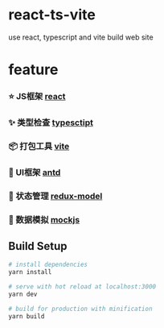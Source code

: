 # react-ts-vite
use react, typescript and vite build web site

# feature

###  :star: JS框架 [react](https://zh-hans.reactjs.org/)
###  :sparkles: 类型检查 [typesctipt](https://www.tslang.cn/index.html)
###  :package: 打包工具 [vite](https://github.com/vitejs/vite)
###  :art: UI框架 [antd](https://ant.design/index-cn)
###  :dizzy: 状态管理 [redux-model](https://github.com/redux-model/redux-model)
###  :candy: 数据模拟 [mockjs](https://github.com/nuysoft/Mock/tree/refactoring)

## Build Setup

``` bash
# install dependencies
yarn install

# serve with hot reload at localhost:3000
yarn dev

# build for production with minification
yarn build

```